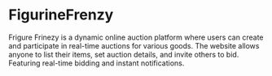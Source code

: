 # FigurineFrenzy
Frigure Frinezy is a dynamic online auction platform where users can create and participate in real-time auctions for various goods. The website allows anyone to list their items, set auction details, and invite others to bid. Featuring real-time bidding and instant notifications. 
